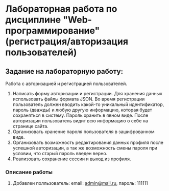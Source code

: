 # Лабораторная работа по дисциплине "Web-программирование" (регистрация/авторизация пользователей)
## Задание на лабораторную работу:
Работа с авторизацией и регистрацией пользователей.
1. Написать форму авторизации и регистрации. Для хранения данных использовать файлы формата JSON. Во время регистрации пользователь должен вводить какой-то уникальный идентификатор, пароль (дважды) и любую другую информацию, которая будет сохраняться в систему. Пароль хранить в явном виде. После авторизации пользователь видит всю информацию о себе на странице сайта.
2. Организовать хранение пароля пользователя в зашифрованном виде.
3. Организовать возможность редактирования данных профиля после успешной авторизации, а так же возможность смены пароля при условии, что старый пароль введен верно.
4. Реализовать сохранение сессии и выход из профиля.

### Описание работы 
1. Добавлен полльзователь: email: admin@mail.ru, пароль: 111111
